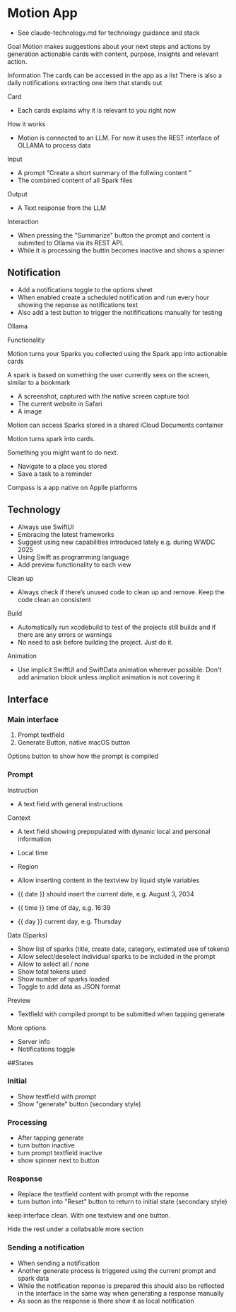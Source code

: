 # Motion App

+ See claude-technology.md for technology guidance and stack

Goal
Motion makes suggestions about your next steps and actions by generation actionable cards with content, purpose, insights and relevant action.

Information
The cards can be accessed in the app as a list
There is also a daily notifications extracting one item that stands out

Card
+ Each cards explains why it is relevant to you right now

How it works
+ Motion is connected to an LLM. For now it uses the REST interface of OLLAMA to process data

Input
+ A prompt "Create a short summary of the follwing content <spark content>" 
+ The combined content of all Spark files

Output
+ A Text response from the LLM

Interaction
+ When pressing the "Summarize" button the prompt and content is submited to Ollama via its REST API.
+ While it is processing the buttin becomes inactive and shows a spinner

## Notification

+ Add a notifications toggle to the options sheet
+ When enabled create a scheduled notification and run every hour showing the reponse as notifications text
+ Also add a test button to trigger the notififications manually for testing


Ollama


Functionality

Motion turns your Sparks you collected using the Spark app into actionable cards

A spark is based on something the user currently sees on the screen, similar to a bookmark
- A screenshot, captured with the native screen capture tool
- The current website in Safari
- A image

Motion can access Sparks stored in a shared iCloud Documents container

Motion turns spark into cards.

Something you might want to do next.

- Navigate to a place you stored
- Save a task to a reminder

Compass is a app native on Applle platforms

## Technology
- Always use SwiftUI
- Embracing the latest frameworks
- Suggest using new capabilities introduced lately e.g. during WWDC 2025
- Using Swift as programming language
- Add preview functionality to each view

Clean up
- Always check if there’s unused code to clean up and remove. Keep the code clean an consistent

Build
- Automatically run xcodebuild to test of the projects still builds and if there are any errors or warnings
- No need to ask before building the project. Just do it.

Animation
- Use implicit SwiftUI and SwiftData animation wherever possible. Don't add animation block unless implicit animation is not covering it


## Interface

### Main interface
1. Prompt textfield
2. Generate Button, native macOS button

Options button to show how the prompt is compiled

### Prompt

Instruction
- A text field with general instructions

Context
- A text field showing prepopulated with dynanic local and personal information
- Local time
- Region

- Allow inserting content in the textview by liquid style variables
- {{ date }} should insert the current date, e.g. August 3, 2034
- {{ time }} time of day, e.g. 16:39
- {{ day }} current day, e.g. Thursday

Data (Sparks)
- Show list of sparks (title, create date, category, estimated use of tokens)
- Allow select/deselect individual sparks to be included in the prompt 
- Allow to select all / none
- Show total tokens used
- Show number of sparks loaded
- Toggle to add data as JSON format

Preview
- Textfield with compiled prompt to be submitted when tapping generate

More options
- Server info
- Notifications toggle




##States

### Initial

+ Show textfield with prompt
+ Show "generate" button (secondary style)

### Processing

+ After tapping generate
+ turn button inactive
+ turn prompt textfield inactive
+ show spinner next to button

### Response

+ Replace the textfield content with prompt with the reponse
+ turn button into "Reset" button to return to initial state (secondary style) 

keep interface clean. With one textview and one button.

Hide the rest under a collabsable more section

### Sending a notification

+ When sending a notification
+ Another generate process is triggered using the current prompt and spark data
+ While the notification reponse is prepared this should also be reflected in the interface in the same way when generating a response manually
+ As soon as the response is there show it as local notification
